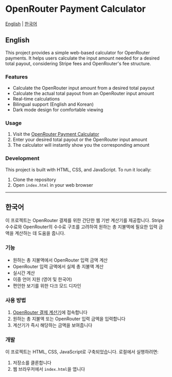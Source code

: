 # OpenRouter Payment Calculator

[English](#english) | [한국어](#한국어)

## English

This project provides a simple web-based calculator for OpenRouter payments. It helps users calculate the input amount needed for a desired total payout, considering Stripe fees and OpenRouter's fee structure.

### Features

- Calculate the OpenRouter input amount from a desired total payout
- Calculate the actual total payout from an OpenRouter input amount
- Real-time calculations
- Bilingual support (English and Korean)
- Dark mode design for comfortable viewing

### Usage

1. Visit the [OpenRouter Payment Calculator](https://your-github-username.github.io/openrouter-pay-calc/)
2. Enter your desired total payout or the OpenRouter input amount
3. The calculator will instantly show you the corresponding amount

### Development

This project is built with HTML, CSS, and JavaScript. To run it locally:

1. Clone the repository
2. Open `index.html` in your web browser

---

## 한국어

이 프로젝트는 OpenRouter 결제를 위한 간단한 웹 기반 계산기를 제공합니다. Stripe 수수료와 OpenRouter의 수수료 구조를 고려하여 원하는 총 지불액에 필요한 입력 금액을 계산하는 데 도움을 줍니다.

### 기능

- 원하는 총 지불액에서 OpenRouter 입력 금액 계산
- OpenRouter 입력 금액에서 실제 총 지불액 계산
- 실시간 계산
- 이중 언어 지원 (영어 및 한국어)
- 편안한 보기를 위한 다크 모드 디자인

### 사용 방법

1. [OpenRouter 결제 계산기](https://your-github-username.github.io/openrouter-pay-calc/)에 접속합니다
2. 원하는 총 지불액 또는 OpenRouter 입력 금액을 입력합니다
3. 계산기가 즉시 해당하는 금액을 보여줍니다

### 개발

이 프로젝트는 HTML, CSS, JavaScript로 구축되었습니다. 로컬에서 실행하려면:

1. 저장소를 클론합니다
2. 웹 브라우저에서 `index.html`을 엽니다
